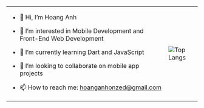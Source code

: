 <table>
  <tr>
    <td>
      
- 👋 Hi, I’m Hoang Anh  
- 👀 I’m interested in Mobile Development and Front-End Web Development
- 🌱 I’m currently learning Dart and JavaScript  
- 💞️ I’m looking to collaborate on mobile app projects  
- 📫 How to reach me: [hoanganhonzed@gmail.com](mailto:hoanganhonzed@gmail.com)  

    </td>
    <td>
      <img src="https://github-readme-stats.vercel.app/api/top-langs/?username=nhoxlovew&layout=compact&theme=dark" alt="Top Langs">
    </td>
  </tr>
</table>


<!---
nhoxlovew/nhoxlovew is a ✨ special ✨ repository because its `README.md` (this file) appears on your GitHub profile.
You can click the Preview link to take a look at your changes.
--->
